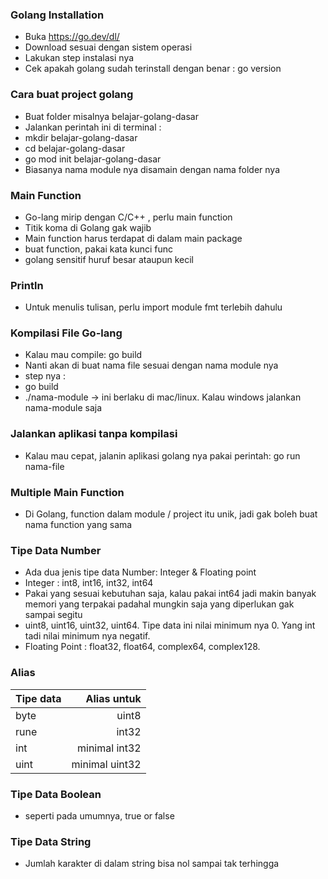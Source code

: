 ### Golang Installation

- Buka https://go.dev/dl/ 
- Download sesuai dengan sistem operasi
- Lakukan step instalasi nya
- Cek apakah golang sudah terinstall dengan benar : go version


### Cara buat project golang

- Buat folder misalnya belajar-golang-dasar
- Jalankan perintah ini di terminal : 
- mkdir belajar-golang-dasar
- cd belajar-golang-dasar
- go mod init belajar-golang-dasar
- Biasanya nama module nya disamain dengan nama folder nya

### Main Function

- Go-lang mirip dengan C/C++ , perlu main function
- Titik koma di Golang gak wajib
- Main function harus terdapat di dalam main package
- buat function, pakai kata kunci func
- golang sensitif huruf besar ataupun kecil

### Println

- Untuk menulis tulisan, perlu import module fmt terlebih dahulu

### Kompilasi File Go-lang

- Kalau mau compile: go build
- Nanti akan di buat nama file sesuai dengan nama module nya
- step nya : 
- go build
- ./nama-module -> ini berlaku di mac/linux. Kalau windows jalankan nama-module saja

### Jalankan aplikasi tanpa kompilasi

- Kalau mau cepat, jalanin aplikasi golang nya pakai perintah: go run nama-file


### Multiple Main Function

- Di Golang, function dalam module / project itu unik, jadi gak boleh buat nama function yang sama

### Tipe Data Number

- Ada dua jenis tipe data Number: Integer & Floating point
- Integer : int8, int16, int32, int64
- Pakai yang sesuai kebutuhan saja, kalau pakai int64 jadi makin banyak memori yang terpakai padahal mungkin saja yang diperlukan gak sampai segitu
- uint8, uint16, uint32, uint64. Tipe data ini nilai minimum nya 0. Yang int tadi nilai minimum nya negatif.
- Floating Point : float32, float64, complex64, complex128.

### Alias

| Tipe data        | Alias untuk |
| ---------------- | -----------:|
| byte             | uint8       |
| rune             | int32       |
| int              | minimal int32 |
| uint             | minimal uint32 |


### Tipe Data Boolean

- seperti pada umumnya, true or false

### Tipe Data String

- Jumlah karakter di dalam string bisa nol sampai tak terhingga
